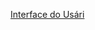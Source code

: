   [Interface do Usári](https://xd.adobe.com/view/f8420264-6009-4272-bd1b-017776a1f1da-ad11/?fullscreen)
